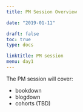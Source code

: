 ```yaml
---
title: PM Session Overview

date: "2019-01-11"

draft: false
toc: true
type: docs

linktitle: PM session
menu: day1
---
```


The PM session will cover:

- bookdown
- blogdown
- cohorts (TBD)
